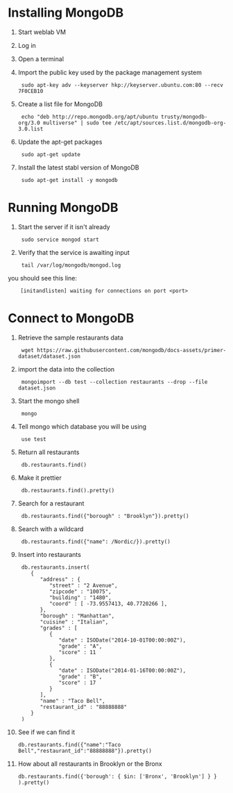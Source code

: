 # Installing MongoDB

1. Start weblab VM
2. Log in
3. Open a terminal
4. Import the public key used by the package management system

		sudo apt-key adv --keyserver hkp://keyserver.ubuntu.com:80 --recv 7F0CEB10

5. Create a list file for MongoDB

		echo "deb http://repo.mongodb.org/apt/ubuntu trusty/mongodb-org/3.0 multiverse" | sudo tee /etc/apt/sources.list.d/mongodb-org-3.0.list 

6. Update the apt-get packages

		sudo apt-get update

7. Install the latest stabl version of MongoDB

		sudo apt-get install -y mongodb

# Running MongoDB
1. Start the server if it isn't already

		sudo service mongod start

2. Verify that the service is awaiting input

		tail /var/log/mongodb/mongod.log 

you should see this line:

		[initandlisten] waiting for connections on port <port>

# Connect to MongoDB
1. Retrieve the sample restaurants data

		wget https://raw.githubusercontent.com/mongodb/docs-assets/primer-dataset/dataset.json 

2. import the data into the collection

		mongoimport --db test --collection restaurants --drop --file dataset.json

3. Start the mongo shell

		mongo

4. Tell mongo which database you will be using

		use test

5. Return all restaurants 

		db.restaurants.find()

6. Make it prettier

		db.restaurants.find().pretty()

7. Search for a restaurant

		db.restaurants.find({"borough" : "Brooklyn"}).pretty() 

8. Search with a wildcard

		db.restaurants.find({"name": /Nordic/}).pretty()

9. Insert into restaurants

		db.restaurants.insert(
		   {
		      "address" : {
		         "street" : "2 Avenue",
		         "zipcode" : "10075",
		         "building" : "1480",
		         "coord" : [ -73.9557413, 40.7720266 ],
		      },
		      "borough" : "Manhattan",
		      "cuisine" : "Italian",
		      "grades" : [
		         {
		            "date" : ISODate("2014-10-01T00:00:00Z"),
		            "grade" : "A",
		            "score" : 11
		         },
		         {
		            "date" : ISODate("2014-01-16T00:00:00Z"),
		            "grade" : "B",
		            "score" : 17
		         }
		      ],
		      "name" : "Taco Bell",
		      "restaurant_id" : "88888888"
		   }
		)

10. See if we can find it 

		db.restaurants.find({"name":"Taco Bell","restaurant_id":"88888888"}).pretty()

11. How about all restaurants in Brooklyn or the Bronx

		db.restaurants.find({'borough': { $in: ['Bronx', 'Brooklyn'] } } ).pretty()

		
